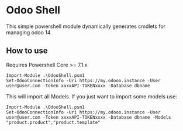 # Odoo Shell

This simple powershell module dynamically generates cmdlets for managing odoo 14.

## How to use
Requires Powershell Core >= 7.1.x

````
Import-Module .\OdooShell.psm1
Set-OdooConnectionInfo -Uri https://my.odooo.instance -User user@user.com -Token xxxxAPI-TOKENxxxx -Database dbname
````

This will import all Models. If you just want to import some models use:
````
Import-Module .\OdooShell.psm1
Set-OdooConnectionInfo -Uri https://my.odooo.instance -User user@user.com -Token xxxxAPI-TOKENxxxx -Database dbname -Models "product.product","product.template"
````